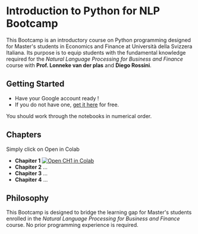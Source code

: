 # Introduction to Python for NLP Bootcamp 
This Bootcamp is an introductory course on Python programming designed for Master's students in Economics and Finance at Università della Svizzera Italiana. 
Its purpose is to equip students with the fundamental knowledge required for the *Natural Language Processing for Business and Finance* course with **Prof. Lonneke van der plas** and **Diego Rossini**.
## Getting Started
* Have your Google account ready !
* If you do not have one, [get it here](https://support.google.com/mail/answer/56256?hl=en) for free. 

You should work through the notebooks in numerical order.
## Chapters
Simply click on Open in Colab
* **Chapiter 1**  [![Open CH1 in Colab](https://colab.research.google.com/assets/colab-badge.svg)](https://colab.research.google.com/drive/1dVcMjR_mZHIwranCjkBNbq6vXM4Uj_p-?usp=sharing)
* **Chapiter 2** ...
* **Chapiter 3** ...
* **Chapiter 4** ...

## Philosophy
This Bootcamp is designed to bridge the learning gap for Master's students enrolled in the *Natural Language Processing for Business and Finance* course. 
No prior programming experience is required.
